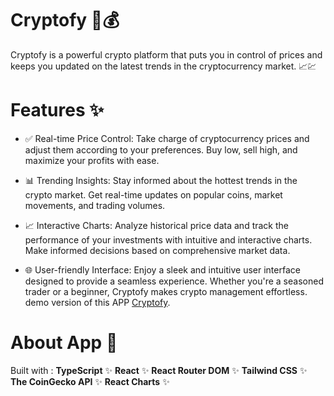 # Cryptofy 🚀💰
Cryptofy is a powerful crypto platform that puts you in control of prices and keeps you updated on the latest trends in the cryptocurrency market. 📈💹

# Features ✨
* ✅ Real-time Price Control: Take charge of cryptocurrency prices and adjust them according to your preferences. Buy low, sell high, and maximize your profits with ease.

* 📊 Trending Insights: Stay informed about the hottest trends in the crypto market. Get real-time updates on popular coins, market movements, and trading volumes.

* 📈 Interactive Charts: Analyze historical price data and track the performance of your investments with intuitive and interactive charts. Make informed decisions based on comprehensive market data.

* 🌐 User-friendly Interface: Enjoy a sleek and intuitive user interface designed to provide a seamless experience. Whether you're a seasoned trader or a beginner, Cryptofy makes crypto management effortless. demo version of this APP [Cryptofy](https://www.cryptocurrecny-app.netlify.app).

# About App 🚀

Built with :
**TypeScript** ✨
 **React** ✨
 **React Router DOM** ✨
 **Tailwind CSS** ✨
 **The CoinGecko API** ✨
 **React Charts** ✨
